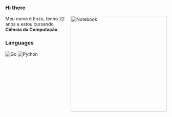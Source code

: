 ### Hi there

<img src="https://raw.githubusercontent.com/MicaelliMedeiros/micaellimedeiros/master/image/computer-illustration.png" min-width="3000px" max-width="300px" width="300px" align="right" alt="Notebook">

<p align="left"> 
  Meu nome é Enzo, tenho 22 anos e estou cursando <strong>Ciência da Computação</strong>.<br>
</p>

### Languages
![Go](https://img.shields.io/badge/-Go-0095d5?style=for-the-badge&logo=go&logoColor=fff)
![Python](https://img.shields.io/badge/-Python-0095d5?style=for-the-badge&logo=python&logoColor=fff)

 
 
